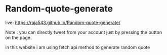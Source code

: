 # Random-quote-generate
live: https://raja543.github.io/Random-quote-generate/

Note : you can directly tweet from your account just by pressing the button on the page.

in this website i am using fetch api method to generate random quote 
